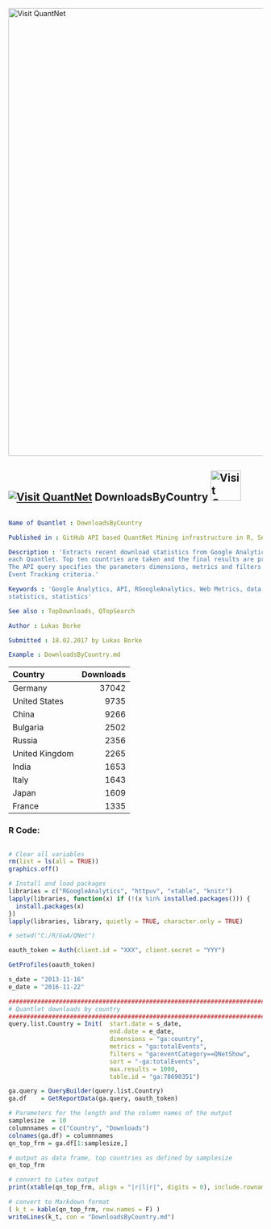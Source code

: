 
[<img src="https://github.com/QuantLet/Styleguide-and-FAQ/blob/master/pictures/banner.png" width="888" alt="Visit QuantNet">](http://quantlet.de/)

## [<img src="https://github.com/QuantLet/Styleguide-and-FAQ/blob/master/pictures/qloqo.png" alt="Visit QuantNet">](http://quantlet.de/) **DownloadsByCountry** [<img src="https://github.com/QuantLet/Styleguide-and-FAQ/blob/master/pictures/QN2.png" width="60" alt="Visit QuantNet 2.0">](http://quantlet.de/)

```yaml

Name of Quantlet : DownloadsByCountry

Published in : GitHub API based QuantNet Mining infrastructure in R, Section "Google Analytics"

Description : 'Extracts recent download statistics from Google Analytics starting November 2013 for
each Quantlet. Top ten countries are taken and the final results are presented as an R data frame.
The API query specifies the parameters dimensions, metrics and filters conditioning the desired
Event Tracking criteria.'

Keywords : 'Google Analytics, API, RGoogleAnalytics, Web Metrics, data mining, QuantNet, download
statistics, statistics'

See also : TopDownloads, QTopSearch

Author : Lukas Borke

Submitted : 18.02.2017 by Lukas Borke

Example : DownloadsByCountry.md

```


|Country        | Downloads|
|:--------------|---------:|
|Germany        |     37042|
|United States  |      9735|
|China          |      9266|
|Bulgaria       |      2502|
|Russia         |      2356|
|United Kingdom |      2265|
|India          |      1653|
|Italy          |      1643|
|Japan          |      1609|
|France         |      1335|


### R Code:
```r

# Clear all variables
rm(list = ls(all = TRUE))
graphics.off()

# Install and load packages
libraries = c("RGoogleAnalytics", "httpuv", "xtable", "knitr")
lapply(libraries, function(x) if (!(x %in% installed.packages())) {
  install.packages(x)
})
lapply(libraries, library, quietly = TRUE, character.only = TRUE)

# setwd("C:/R/GoA/QNet")

oauth_token = Auth(client.id = "XXX", client.secret = "YYY")

GetProfiles(oauth_token)

s_date = "2013-11-16"
e_date = "2016-11-22"

###########################################################################
# Quantlet downloads by country
###########################################################################
query.list.Country = Init(	start.date = s_date,
							end.date = e_date,
							dimensions = "ga:country",
							metrics = "ga:totalEvents",
							filters = "ga:eventCategory==QNetShow",
							sort = "-ga:totalEvents",
							max.results = 1000,
							table.id = "ga:78690351")

ga.query = QueryBuilder(query.list.Country)
ga.df	 = GetReportData(ga.query, oauth_token)

# Parameters for the length and the column names of the output
samplesize  = 10
columnnames = c("Country", "Downloads")
colnames(ga.df) = columnnames
qn_top_frm = ga.df[1:samplesize,]

# output as data frame, top countries as defined by samplesize
qn_top_frm

# convert to Latex output
print(xtable(qn_top_frm, align = "|r|l|r|", digits = 0), include.rownames = F)

# convert to Markdown format
( k_t = kable(qn_top_frm, row.names = F) )
writeLines(k_t, con = "DownloadsByCountry.md")

```
